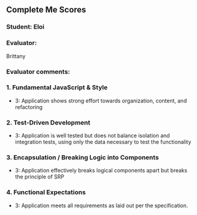 ## Complete Me Scores
### Student: Eloi

### Evaluator:
Brittany

### Evaluator comments:


### 1. Fundamental JavaScript & Style

* 3:  Application shows strong effort towards organization, content, and refactoring


### 2. Test-Driven Development

* 3: Application is well tested but does not balance isolation and integration tests, using only the data necessary to test the functionality

### 3. Encapsulation / Breaking Logic into Components

* 3: Application effectively breaks logical components apart but breaks the principle of SRP

### 4. Functional Expectations

* 3: Application meets all requirements as laid out per the specification.
